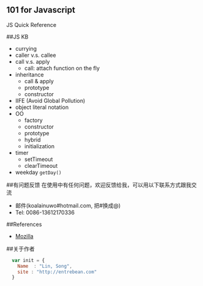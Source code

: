 ## 101 for Javascript
JS Quick Reference

##JS KB

* currying
* caller v.s. callee
* call v.s. apply
    * call: attach function on the fly
* inheritance
    * call & apply
    * prototype
    * constructor
* IIFE (Avoid Global Pollution)
* object literal notation
* OO
    * factory
    * constructor
    * prototype
    * hybrid
    * initialization
* timer
    * setTimeout
    * clearTimeout
* weekday `getDay()`

##有问题反馈
在使用中有任何问题，欢迎反馈给我，可以用以下联系方式跟我交流

* 邮件(koalainuwo#hotmail.com, 把#换成@)
* Tel: 0086-13612170336

##References

* [Mozilla](http://www.mozilla.com/) 

##关于作者

```javascript
  var init = {
    Name  : "Lin, Song",
    site : "http://entrebean.com"
  }
```